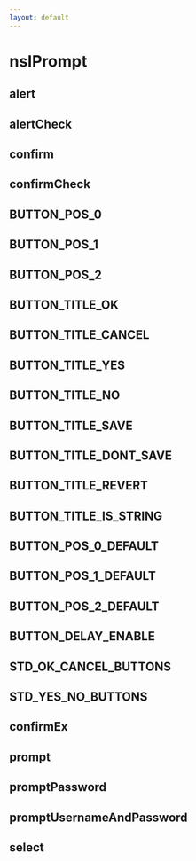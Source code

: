 ```yaml
---
layout: default
---
```


# nsIPrompt #

## alert ##

## alertCheck ##

## confirm ##

## confirmCheck ##

## BUTTON_POS_0 ##

## BUTTON_POS_1 ##

## BUTTON_POS_2 ##

## BUTTON_TITLE_OK ##

## BUTTON_TITLE_CANCEL ##

## BUTTON_TITLE_YES ##

## BUTTON_TITLE_NO ##

## BUTTON_TITLE_SAVE ##

## BUTTON_TITLE_DONT_SAVE ##

## BUTTON_TITLE_REVERT ##

## BUTTON_TITLE_IS_STRING ##

## BUTTON_POS_0_DEFAULT ##

## BUTTON_POS_1_DEFAULT ##

## BUTTON_POS_2_DEFAULT ##

## BUTTON_DELAY_ENABLE ##

## STD_OK_CANCEL_BUTTONS ##

## STD_YES_NO_BUTTONS ##

## confirmEx ##

## prompt ##

## promptPassword ##

## promptUsernameAndPassword ##

## select ##
